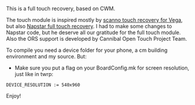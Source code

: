 This is a full touch recovery, based on CWM.

The touch module is inspired mostly by <a href="https://github.com/scanno/CWM-Recovery-Modded-Touch-Vega">scanno touch recovery for Vega</a>, but also <a href="https://github.com/Napstar-xda/android_bootable_recovery">Napstar full touch recovery</a>. I had to make some changes to Napstar code, but he deserve all our gratitude for the full touch module. Also the ORS support is developed by Cannibal Open Touch Project Team.

To compile you need a device folder for your phone, a cm building environment and my source. 
But:
- Make sure you put a flag on your BoardConfig.mk for screen resolution, just like in twrp:
```
DEVICE_RESOLUTION := 540x960
```

Enjoy!
